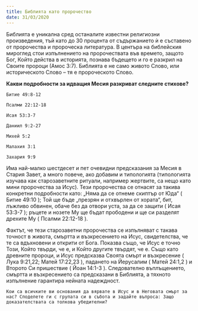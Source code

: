 ```yaml
---
title: Библията като пророчество
date: 31/03/2020
---
```


Библията е уникална сред останалите известни религиозни произведения, тъй като до 30 процента от съдържанието ѝ е съставено от пророчества и пророческа литература. В центъра на библейския мироглед стои изпълнението на пророчествата във времето, защото Бог, Който действа в историята, познава бъдещето и го е разкрил на Своите пророци (Амос 3:7). Библията е не само живото Слово, или историческото Слово – тя е пророческото Слово.

**Какви подробности за идващия Месия разкриват следните стихове?**

`Битие 49:8-12`

`Псалми 22:12-18`

`Исая 53:3-7`

`Даниил 9:2-27`

`Михей 5:2`

`Малахия 3:1`

`Захария 9:9`

Има най-малко шестдесет и пет очевидни предсказания за Месия в Стария Завет, а много повече, ако добавим и типологията (типологията изучава как старозаветните ритуали, например жертвите, са нещо като мини пророчества за Исус). Тези пророчества се отнасят за такива конкретни подробности като: „Няма да се отнеме скиптър от Юда“ ( Битие 49:10 ); Той ще бъде „презрян и отхвърлен от хората“, бит, лъжливо обвинен, обаче без да отвори уста, за да се защити ( Исая 53:3-7 ); ръцете и нозете Му ще бъдат прободени и ще си разделят дрехите Му ( Псалми 22:12-18 ).

Фактът, че тези старозаветни пророчества се изпълняват с такава точност в живота, смъртта и възкресението на Исус, свидетелства, че те са вдъхновени и открити от Бога. Показва също, че Исус е точно Този, Който твърди, че е, и Който другите твърдят, че е. Също като древните пророци, и Исус предсказва Своята смърт и възкресение ( Лука 9:21,22; Матей 17:22,23 ), падането на Йерусалим ( Матей 24:1,2 ) и Второто Си пришествие ( Йоан 14:1-3 ). Следователно въплъщението, смъртта и възкресението са предсказани в Библията, а тяхното изпълнение гарантира нейната надеждност.

`Кои са всичките ви основания да вярвате в Исус и в Неговата смърт за нас? Споделете ги с групата си в събота и задайте въпроса: Защо доказателствата са толкова убедителни?`